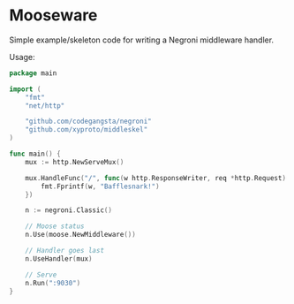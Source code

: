 Mooseware
=========

Simple example/skeleton code for writing a Negroni middleware handler.

Usage:

~~~ go
package main

import (
	"fmt"
	"net/http"

	"github.com/codegangsta/negroni"
	"github.com/xyproto/middleskel"
)

func main() {
	mux := http.NewServeMux()

	mux.HandleFunc("/", func(w http.ResponseWriter, req *http.Request) {
		fmt.Fprintf(w, "Bafflesnark!")
	})

	n := negroni.Classic()

	// Moose status
	n.Use(moose.NewMiddleware())

	// Handler goes last
	n.UseHandler(mux)

	// Serve
	n.Run(":9030")
}
~~~
